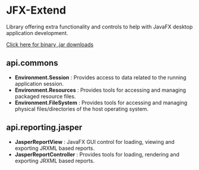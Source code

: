 # JFX-Extend
Library offering extra functionality and controls to help with JavaFX desktop application development.

[Click here for binary .jar downloads](../../jar)

## api.commons
- **Environment.Session** : Provides access to data related to the running application session.
- **Environment.Resources** : Provides tools for accessing and managing packaged resource files.
- **Environment.FileSystem** : Provides tools for accessing and managing physical files/directories of the host operating system.

## api.reporting.jasper
- **JasperReportView** : JavaFX GUI control for loading, viewing and exporting JRXML based reports.
- **JasperReportController** : Provides tools for loading, rendering and exporting JRXML based reports.
